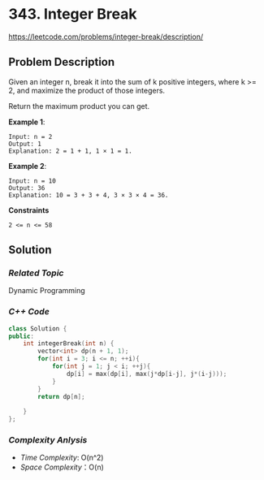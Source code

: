 # 343. Integer Break
https://leetcode.com/problems/integer-break/description/

## Problem Description

Given an integer n, break it into the sum of k positive integers, where k >= 2, and maximize the product of those integers.

Return the maximum product you can get.



**Example 1**:
```
Input: n = 2
Output: 1
Explanation: 2 = 1 + 1, 1 × 1 = 1.
```
**Example 2**:
```
Input: n = 10
Output: 36
Explanation: 10 = 3 + 3 + 4, 3 × 3 × 4 = 36.
```


**Constraints**
```
2 <= n <= 58
```

## Solution

### _Related Topic_
   Dynamic Programming

### _C++ Code_
```cpp
class Solution {
public:
    int integerBreak(int n) {
        vector<int> dp(n + 1, 1);
        for(int i = 3; i <= n; ++i){
            for(int j = 1; j < i; ++j){
                dp[i] = max(dp[i], max(j*dp[i-j], j*(i-j)));
            }
        }
        return dp[n];
        
    }
};
```

### _Complexity Anlysis_
- _Time Complexity_: O(n^2)
- _Space Complexity_：O(n)
